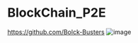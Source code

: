 # BlockChain_P2E
https://github.com/Bolck-Busters
![image](https://github.com/ChangSeonKim/BlockChain_P2E/assets/90584136/730c38aa-2f7f-4a76-a5cd-505e17950d6e)
